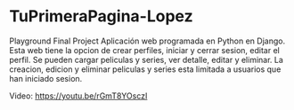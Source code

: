 # TuPrimeraPagina-Lopez

Playground Final Project 
Aplicación web programada en Python en Django. Esta web tiene la opcion de crear perfiles, iniciar y cerrar sesion, editar el perfil.
Se pueden cargar peliculas y series, ver detalle, editar y eliminar.
La creacion, edicion y eliminar peliculas y series esta limitada a usuarios que han iniciado sesion. 

Video: https://youtu.be/rGmT8YOsczI
